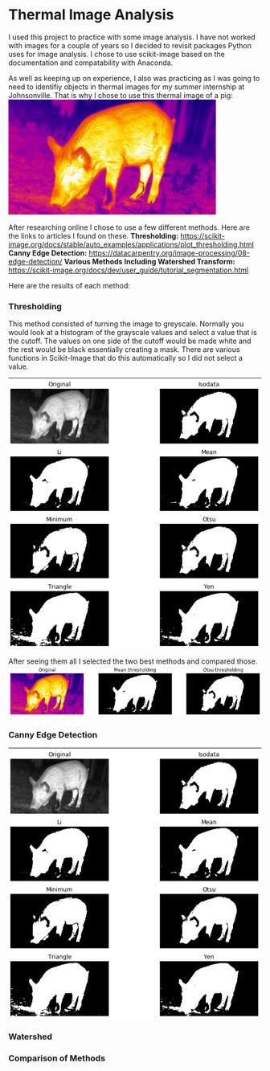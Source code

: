 # Thermal Image Analysis #
I used this project to practice with some image analysis. I have not worked with images for a couple of years so I decided to revisit packages Python uses for image analysis. I chose to use scikit-image based on the documentation and compatability with Anaconda. 

As well as keeping up on experience, I also was practicing as I was going to need to identifiy objects in thermal images for my summer internship at Johnsonville. That is why I chose to use this thermal image of a pig:
![](images/original.png)


After researching online I chose to use a few different methods. Here are the links to articles I found on these.
**Thresholding:** https://scikit-image.org/docs/stable/auto_examples/applications/plot_thresholding.html
**Canny Edge Detection:** https://datacarpentry.org/image-processing/08-edge-detection/
**Various Methods Including Watershed Transform:** https://scikit-image.org/docs/dev/user_guide/tutorial_segmentation.html

Here are the results of each method:
### Thresholding ###
This method consisted of turning the image to greyscale. Normally you would look at a histogram of the grayscale values and select a value that is the cutoff. The values on one side of the cutoff would be made white and the rest would be black essentially creating a mask. There are various functions in Scikit-Image that do this automatically so I did not select a value.

![](images/threshold.png)

After seeing them all I selected the two best methods and compared those.
![](images/threshold2.png)

### Canny Edge Detection ###
![](images/threshold.png)

### Watershed ###


### Comparison of Methods ###
